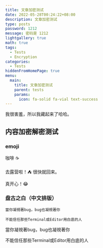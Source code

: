 ```yaml
---
title: 文章加密测试
date: 2022-05-28T00:24:22+08:00
description: 文章加密测试
type: posts
password: 1212
message: 密码是 1212
lightgallery: true
math: true
tags:
  - Tests
  - Encryption
categories:
  - Tests
hiddenFromHomePage: true
menu:
  main:
    title: 文章加密测试
    parent: tests
    params:
      icon: fa-solid fa-vial text-success
---
```


我很害羞，所以我藏起来了哈哈。

<!--more-->

## 内容加密解密测试

### emoji

咖啡 ☕

去露营啦！:tent: 很快就回来。

真开心！:joy:

### 盘古之白（中文排版）

```
當你凝視著bug，bug也凝視著你

不能信任那些Terminal或Editor用白底的人
```
<!-- autocorrect-disable -->
當你凝視著bug，bug也凝視著你

不能信任那些Terminal或Editor用白底的人
